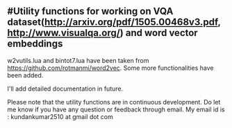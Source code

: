 #Utility functions for working on VQA dataset(http://arxiv.org/pdf/1505.00468v3.pdf, http://www.visualqa.org/) and word vector embeddings
----------

w2vutils.lua and bintot7.lua have been taken from https://github.com/rotmanmi/word2vec. Some more functionalities have been added.

I'll add detailed documentation in future.

Please note that the utility functions are in continuous development. Do let me know if you have any question or feedback through email. My email id is : kundankumar2510 at gmail dot com